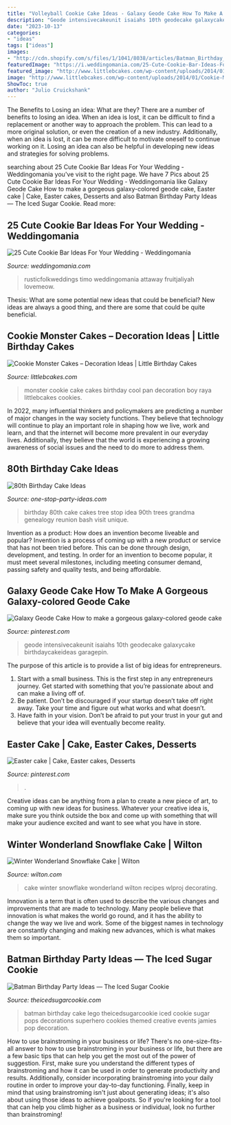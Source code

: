 ```yaml
---
title: "Volleyball Cookie Cake Ideas - Galaxy Geode Cake How To Make A Gorgeous Galaxy-colored Geode Cake"
description: "Geode intensivecakeunit isaiahs 10th geodecake galaxycake birthdaycakeideas garagepin"
date: "2023-10-13"
categories:
- "ideas"
tags: ["ideas"]
images:
- "http://cdn.shopify.com/s/files/1/1041/8038/articles/Batman_Birthday_Party_Ideas_The_Iced_Sugar_Cookie_Jamies_Cake_Pops_and_Creative_Events_Batman_Cookies_Cake_Pops_14_1024x1024.jpg?v=1488487256"
featuredImage: "https://i.weddingomania.com/25-Cute-Cookie-Bar-Ideas-For-Your-Wedding2.jpg"
featured_image: "http://www.littlebcakes.com/wp-content/uploads/2014/01/Cookie-Monster-Cake-Pan.jpg"
image: "http://www.littlebcakes.com/wp-content/uploads/2014/01/Cookie-Monster-Cake-Pan.jpg"
ShowToc: true
author: "Julio Cruickshank"
---
```



The Benefits to Losing an idea: What are they?
There are a number of benefits to losing an idea. When an idea is lost, it can be difficult to find a replacement or another way to approach the problem. This can lead to a more original solution, or even the creation of a new industry. Additionally, when an idea is lost, it can be more difficult to motivate oneself to continue working on it. Losing an idea can also be helpful in developing new ideas and strategies for solving problems.

	

		
searching about 25 Cute Cookie Bar Ideas For Your Wedding - Weddingomania you've visit to the right page. We have 7 Pics about 25 Cute Cookie Bar Ideas For Your Wedding - Weddingomania like Galaxy Geode Cake How to make a gorgeous galaxy-colored geode cake, Easter cake | Cake, Easter cakes, Desserts and also Batman Birthday Party Ideas — The Iced Sugar Cookie. Read more:
		
    
## 25 Cute Cookie Bar Ideas For Your Wedding - Weddingomania

<img loading=lazy src="https://i.weddingomania.com/25-Cute-Cookie-Bar-Ideas-For-Your-Wedding2.jpg" onerror="this.onerror=null;this.src='https://tse1.mm.bing.net/th?id=OIP.XiHrGXLdBGWJcpgYGV2WDwAAAA&amp;pid=15.1';" alt="25 Cute Cookie Bar Ideas For Your Wedding - Weddingomania">

_Source: weddingomania.com_

>rusticfolkweddings timo weddingomania attaway fruitjaliyah lovemeow. 

	

Thesis: What are some potential new ideas that could be beneficial?
New ideas are always a good thing, and there are some that could be quite beneficial.

    
## Cookie Monster Cakes – Decoration Ideas | Little Birthday Cakes

<img loading=lazy src="http://www.littlebcakes.com/wp-content/uploads/2014/01/Cookie-Monster-Cake-Pan.jpg" onerror="this.onerror=null;this.src='https://tse3.mm.bing.net/th?id=OIP.cXyYrqes8U4OC25ARNIA5wHaG6&amp;pid=15.1';" alt="Cookie Monster Cakes – Decoration Ideas | Little Birthday Cakes">

_Source: littlebcakes.com_

>monster cookie cake cakes birthday cool pan decoration boy raya littlebcakes cookies. 

	

In 2022, many influential thinkers and policymakers are predicting a number of major changes in the way society functions. They believe that technology will continue to play an important role in shaping how we live, work and learn, and that the internet will become more prevalent in our everyday lives. Additionally, they believe that the world is experiencing a growing awareness of social issues and the need to do more to address them.

    
## 80th Birthday Cake Ideas

<img loading=lazy src="http://www.one-stop-party-ideas.com/images/80th-Birthday-Cake-Ideas-Family-Tree.jpg" onerror="this.onerror=null;this.src='https://tse1.mm.bing.net/th?id=OIP.jVHTHLy6UroHIxj0eOWNoAAAAA&amp;pid=15.1';" alt="80th Birthday Cake Ideas">

_Source: one-stop-party-ideas.com_

>birthday 80th cake cakes tree stop idea 90th trees grandma genealogy reunion bash visit unique. 

	

Invention as a product: How does an invention become liveable and popular?
Invention is a process of coming up with a new product or service that has not been tried before. This can be done through design, development, and testing. In order for an invention to become popular, it must meet several milestones, including meeting consumer demand, passing safety and quality tests, and being affordable.

    
## Galaxy Geode Cake How To Make A Gorgeous Galaxy-colored Geode Cake

<img loading=lazy src="https://i.pinimg.com/736x/47/59/35/475935df717e15cf5d48344c88fee503.jpg" onerror="this.onerror=null;this.src='https://tse2.mm.bing.net/th?id=OIP.5sKmpuS2x_Z_aDezsz2uaQHaNK&amp;pid=15.1';" alt="Galaxy Geode Cake How to make a gorgeous galaxy-colored geode cake">

_Source: pinterest.com_

>geode intensivecakeunit isaiahs 10th geodecake galaxycake birthdaycakeideas garagepin. 

	

The purpose of this article is to provide a list of big ideas for entrepreneurs.
1. Start with a small business. This is the first step in any entrepreneurs journey. Get started with something that you’re passionate about and can make a living off of.
2. Be patient. Don’t be discouraged if your startup doesn’t take off right away. Take your time and figure out what works and what doesn’t.
3. Have faith in your vision. Don’t be afraid to put your trust in your gut and believe that your idea will eventually become reality.

    
## Easter Cake | Cake, Easter Cakes, Desserts

<img loading=lazy src="https://i.pinimg.com/736x/1b/71/4e/1b714e900ce2d144919995138f7de6b4.jpg" onerror="this.onerror=null;this.src='https://tse2.mm.bing.net/th?id=OIP.B52viN2HP62phHh-GDKzKQHaJ3&amp;pid=15.1';" alt="Easter cake | Cake, Easter cakes, Desserts">

_Source: pinterest.com_

>. 

	

Creative ideas can be anything from a plan to create a new piece of art, to coming up with new ideas for business. Whatever your creative idea is, make sure you think outside the box and come up with something that will make your audience excited and want to see what you have in store.

    
## Winter Wonderland Snowflake Cake | Wilton

<img loading=lazy src="https://www.wilton.com/dw/image/v2/AAWA_PRD/on/demandware.static/-/Sites-wilton-project-master/default/dwdc7aee56/images/project/WLPROJ-9352/SnCaFe_48289.jpg?sw=1440&amp;sh=750&amp;sm=fit" onerror="this.onerror=null;this.src='https://tse3.mm.bing.net/th?id=OIP.s30ZuWwrFVKLUxvX8A5MOAHaHa&amp;pid=15.1';" alt="Winter Wonderland Snowflake Cake | Wilton">

_Source: wilton.com_

>cake winter snowflake wonderland wilton recipes wlproj decorating. 

	

Innovation is a term that is often used to describe the various changes and improvements that are made to technology. Many people believe that innovation is what makes the world go round, and it has the ability to change the way we live and work. Some of the biggest names in technology are constantly changing and making new advances, which is what makes them so important.

    
## Batman Birthday Party Ideas — The Iced Sugar Cookie

<img loading=lazy src="http://cdn.shopify.com/s/files/1/1041/8038/articles/Batman_Birthday_Party_Ideas_The_Iced_Sugar_Cookie_Jamies_Cake_Pops_and_Creative_Events_Batman_Cookies_Cake_Pops_14_1024x1024.jpg?v=1488487256" onerror="this.onerror=null;this.src='https://tse3.mm.bing.net/th?id=OIP.srGr7fX0znYlTLLpPCjexAHaHa&amp;pid=15.1';" alt="Batman Birthday Party Ideas — The Iced Sugar Cookie">

_Source: theicedsugarcookie.com_

>batman birthday cake lego theicedsugarcookie iced cookie sugar pops decorations superhero cookies themed creative events jamies pop decoration. 

	

How to use brainstroming in your business or life?
There's no one-size-fits-all answer to how to use brainstroming in your business or life, but there are a few basic tips that can help you get the most out of the power of suggestion. First, make sure you understand the different types of brainstroming and how it can be used in order to generate productivity and results. Additionally, consider incorporating brainstroming into your daily routine in order to improve your day-to-day functioning. Finally, keep in mind that using brainstroming isn't just about generating ideas; it's also about using those ideas to achieve goalposts. So if you're looking for a tool that can help you climb higher as a business or individual, look no further than brainstroming!

